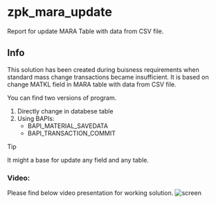 # zpk_mara_update

Report for update MARA Table with data from CSV file.

## Info
This solution has been created during buisness requirements when standard mass change transactions became insufficient. It is based on change MATKL field in MARA table with data from CSV file.

You can find two versions of program.
1. Directly change in databese table
2. Using BAPIs:
    - BAPI_MATERIAL_SAVEDATA
    - BAPI_TRANSACTION_COMMIT

> [!TIP]
> It might a base for update any field and any table.

### Video:
Please find below video presentation for working solution.
![screen]( )




